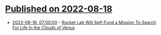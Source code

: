 # [Published on 2022-08-18](index.md)

* [2022-08-18, 07:00:00](https://science.slashdot.org/story/22/08/17/2114214/rocket-lab-will-self-fund-a-mission-to-search-for-life-in-the-clouds-of-venus?utm_source=rss1.0mainlinkanon&utm_medium=feed) - [Rocket Lab Will Self-Fund a Mission To Search For Life In the Clouds of Venus](https://science.slashdot.org/story/22/08/17/2114214/rocket-lab-will-self-fund-a-mission-to-search-for-life-in-the-clouds-of-venus?utm_source=rss1.0mainlinkanon&utm_medium=feed)
